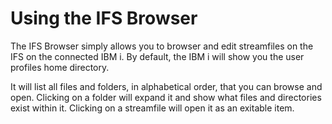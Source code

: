 #

# Using the IFS Browser

The IFS Browser simply allows you to browser and edit streamfiles on the IFS on the connected IBM i. By default, the IBM i will show you the user profiles home directory.

It will list all files and folders, in alphabetical order, that you can browse and open. Clicking on a folder will expand it and show what files and directories exist within it. Clicking on a streamfile will open it as an exitable item.